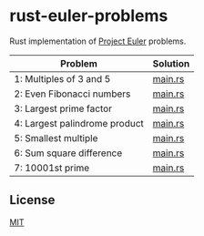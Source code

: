 # rust-euler-problems

Rust implementation of [Project Euler](https://projecteuler.net/) problems.

| Problem                       | Solution                            |
| ----------------------------- | ----------------------------------- |
| 1: Multiples of 3 and 5       | [main.rs](/problem-001/src/main.rs) |
| 2: Even Fibonacci numbers     | [main.rs](/problem-002/src/main.rs) |
| 3: Largest prime factor       | [main.rs](/problem-003/src/main.rs) |
| 4: Largest palindrome product | [main.rs](/problem-004/src/main.rs) |
| 5: Smallest multiple          | [main.rs](/problem-005/src/main.rs) |
| 6: Sum square difference      | [main.rs](/problem-006/src/main.rs) |
| 7: 10001st prime              | [main.rs](/problem-007/src/main.rs) |

## License

[MIT](LICENSE)
